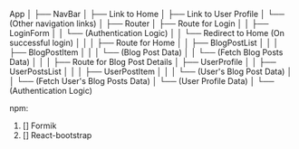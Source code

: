 App
│
├── NavBar
│   ├── Link to Home
│   ├── Link to User Profile
│   └── (Other navigation links)
│
├── Router
│   ├── Route for Login
│   │   ├── LoginForm
│   │   └── (Authentication Logic)
│   │   └── Redirect to Home (On successful login)
│   │
│   ├── Route for Home
│   │   ├── BlogPostList
│   │   │   ├── BlogPostItem
│   │   │   └── (Blog Post Data)
│   │   └── (Fetch Blog Posts Data)
│   │
│   ├── Route for Blog Post Details
│       ├── UserProfile
│       │   ├── UserPostsList
│       │   │   ├── UserPostItem
│       │   │   └── (User's Blog Post Data)
│       │   └── (Fetch User's Blog Posts Data)
│       └── (User Profile Data)
│
└── (Authentication Logic)

npm:
1. [] Formik
2. [] React-bootstrap
